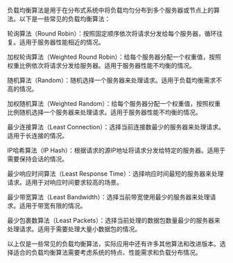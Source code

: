 负载均衡算法是用于在分布式系统中将负载均匀分布到多个服务器或节点上的算法。以下是一些常见的负载均衡算法：

轮询算法（Round Robin）：按照固定顺序依次将请求分发给每个服务器，循环往复。适用于服务器性能相近的情况。

加权轮询算法（Weighted Round Robin）：给每个服务器分配一个权重值，按照权重比例依次将请求分发给服务器。适用于服务器性能不均衡的情况。

随机算法（Random）：随机选择一个服务器来处理请求。适用于负载均衡需求不高的情况。

加权随机算法（Weighted Random）：给每个服务器分配一个权重值，按照权重比例随机选择一个服务器来处理请求。适用于服务器性能不均衡的情况。

最少连接算法（Least Connection）：选择当前连接数最少的服务器来处理请求。适用于长连接的情况。

IP哈希算法（IP Hash）：根据请求的源IP地址将请求分发给特定的服务器。适用于需要保持会话的情况。

最少响应时间算法（Least Response Time）：选择响应时间最短的服务器来处理请求。适用于对响应时间要求较高的场景。

最少带宽算法（Least Bandwidth）：选择当前带宽使用最少的服务器来处理请求。适用于带宽有限的情况。

最少包裹数算法（Least Packets）：选择当前处理的数据包数量最少的服务器来处理请求。适用于需要处理大量小数据包的情况。

以上仅是一些常见的负载均衡算法，实际应用中还有许多其他算法和改进版本。选择适合的负载均衡算法需要考虑系统的特点、性能需求和负载分布情况。